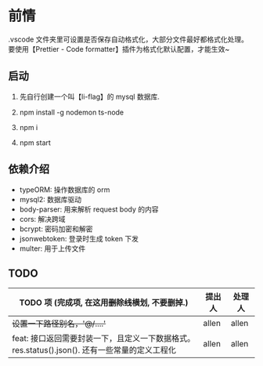 # 前情

.vscode 文件夹里可设置是否保存自动格式化，大部分文件最好都格式化处理。 要使用【Prettier - Code formatter】插件为格式化默认配置，才能生效~

## 启动

1. 先自行创建一个叫【li-flag】的 mysql 数据库.

2. npm install -g nodemon ts-node

3. npm i

4. npm start

## 依赖介绍

- typeORM: 操作数据库的 orm
- mysql2: 数据库驱动
- body-parser: 用来解析 request body 的内容
- cors: 解决跨域
- bcrypt: 密码加密和解密
- jsonwebtoken: 登录时生成 token 下发
- multer: 用于上传文件

## TODO

| TODO 项 (完成项, 在这用~~删除线~~横划, 不要删掉.)                                             | 提出人 | 处理人 |
| --------------------------------------------------------------------------------------------- | ------ | ------ |
| ~~设置一下路径别名，'@/....'~~                                                                | allen  | allen  |
| feat: 接口返回需要封装一下，且定义一下数据格式。res.status().json(). 还有一些常量的定义工程化 | allen  | allen  |
